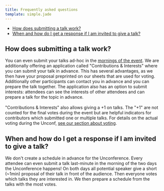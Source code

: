 ```yaml
---
title: Frequently asked questions
template: simple.jade
---
```


<ul>
  <li><a href="#submit-talk">How does submitting a talk work?</a></li>
  <li><a href="#cfp-talk">When and how do I get a response if I am invited to give a talk?</a></li>
</ul>

<h2 id="submit-talk">How does submitting a talk work?</h2>
<p>
You can even submit your talks ad-hoc in the <a href="#submit-talk">
mornings of the event</a>. We are additionally offering an application
called "Contributions & Interests" where you can submit your talk in
advance. This has several advantages, as we then have your proposal
preprinted on our sheets that are used for voting. Additionally other
participants can contact you in advance and you can prepare the talk
together. The application also has an option to submit interests:
attendees can see the interests of other attendees and can prepare a
talk for the topic in advance.
<br/>
<br/>
"Contributions & Interests" also allows giving a +1 on talks. The "+1"
are not counted for the final votes during the event but are helpful
indicators for contributors which submitted one or multiple talks.
For details on the actual voting during the Unconf,
<a href="#cfp-talk">see our section about voting</a>.
</p>

<h2 id="cfp-talk">When and how do I get a response if I am invited
to give a talk?</h2>
<p>
We don't create a schedule in advance for the Unconference. Every
attendee can even submit a talk last-minute in the morning of the
two days the Unconference happens! On both days all potential speaker
give a short (~1min) proposal of their talk in front of the audience.
Then everyone votes which talks they are interested in. We then prepare
a schedule from the talks with the most votes.
</p>
